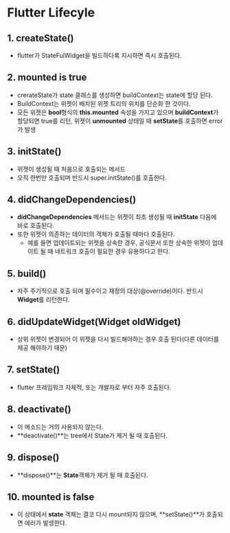 # Flutter Lifecyle

## 1. createState()
- flutter가 StateFulWidget을 빌드하다록 지시하면 즉시 호출된다.

## 2. mounted is true
- crerateState가 state 클래스를 생성하면 buildContext는 state에 할당 된다.
- BuildContext는 위젯이 배치된 위젯 트리의 위치를 단순화 한 것이다.
- 모든 위젯은 **bool**형식의 **this.mounted** 속성을 가지고 있으며 **buildContext**가 할당되면 true를 리턴, 위젯이 **unmounted** 상태일 때 **setState**를 호출하면 error가 발생

## 3. initState()
- 위젯이 생성될 때 처음으로 호출되는 메서드
- 오직 한번만 호출되며 반드시 super.initState()를 호출한다.

## 4. didChangeDependencies()
- **didChangeDependencies** 메서드는 위젯이 최초 생성될 때 **initState** 다음에 바로 호출된다.
- 또한 위젯이 의존하는 데이터의 객체가 호출될 때마다 호출된다. 
    - 예를 들면 업데이트되는 위젯을 상속한 경우, 공식문서 또한 상속한 위젯이 업데이트 될 때 네트워크 호출이 필요한 경우 유용하다고 한다.

## 5. build()
- 자주 주기적으로 호출 되며 필수이고 재정의 대상(@override)이다. 반드시 **Widget**를 리턴한다.

## 6. didUpdateWidget(Widget oldWidget)
- 상위 위젯이 변경되어 이 위젯을 다시 빌드해야하는 경우 호출 된다(다른 데이터를 제공 해야하기 때문)

## 7. setState()
- flutter 프레임워크 자체적, 또는 개발자로 부터 자주 호출된다.

## 8. deactivate()
- 이 메소드는 거의 사용되지 않는다.
- **deactivate()**는 tree에서 State가 제거 될 때 호출된다.

## 9. dispose()
- **dispose()**는 **State**객체가 제거 될 때 호출된다.

## 10. mounted is false
- 이 상태에서 **state** 객체는 결코 다시 mount되지 않으며, **setState()**가 호출되면 에러가 발생한다.